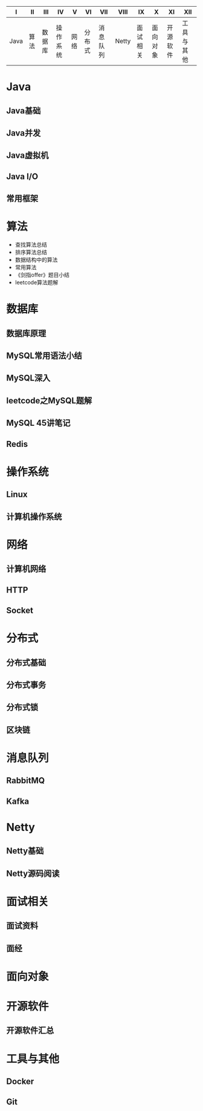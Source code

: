 |I|II|III|IV|V|VI|VII|VIII|IX|X|XI|XII|
|-|-|-|-|-|-|-|-|-|-|-|-|
|Java|算法|数据库|操作系统|网络|分布式|消息队列|Netty|面试相关|面向对象|开源软件|工具与其他|

# Java
## Java基础

## Java并发

## Java虚拟机

## Java I/O

## 常用框架

# 算法

- 查找算法总结
- 排序算法总结
- 数据结构中的算法
- 常用算法
- 《剑指offer》题目小结
- leetcode算法题解

# 数据库
## 数据库原理

## MySQL常用语法小结

## MySQL深入

## leetcode之MySQL题解


## MySQL 45讲笔记

## Redis

# 操作系统
## Linux

## 计算机操作系统

# 网络
## 计算机网络

## HTTP

## Socket

# 分布式
## 分布式基础

## 分布式事务

## 分布式锁

## 区块链

# 消息队列
## RabbitMQ

## Kafka

# Netty
## Netty基础

## Netty源码阅读

# 面试相关
## 面试资料

## 面经

# 面向对象


# 开源软件
## 开源软件汇总

# 工具与其他
## Docker

## Git